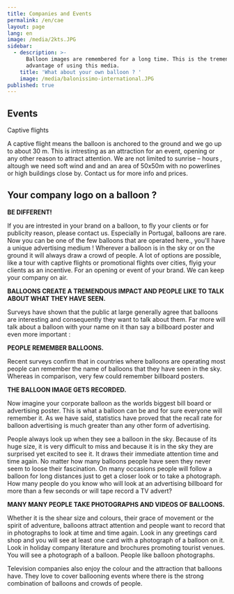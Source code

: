 ```yaml
---
title: Companies and Events
permalink: /en/cae
layout: page
lang: en
image: /media/2kts.JPG
sidebar:
  - description: >-
      Balloon images are remembered for a long time. This is the tremendous
      advantage of using this media.
    title: 'What about your own balloon ? '
    image: /media/balonissimo-international.JPG
published: true
---
```

## Events

Captive flights

A captive flight means the balloon is anchored to the ground and we go up to about 30 m. This is intresting as an attraction for an event, opening or any other reason to attract attention. We are not limited to sunrise – hours , altough we need soft wind and and an area of 50x50m with no powerlines or high buildings close by. Contact us for more info and prices.



## Your company logo on a balloon ? 



**BE DIFFERENT!**

If you are intrested in your brand on a balloon, to fly your clients or for publicity reason, please contact us. Especially in Portugal, balloons are rare. Now you can be one of the few balloons that are operated here., you'll have a unique advertising medium ! Wherever a balloon is in the sky or on the ground it will always draw a crowd of people. A lot of options are possible, like a tour with captive flights or promotional flights over cities, flyig your clients as an incentive. For an opening or event of your brand. We can keep your company on air.

**BALLOONS CREATE A TREMENDOUS IMPACT AND PEOPLE LIKE TO TALK ABOUT WHAT THEY HAVE SEEN.**

Surveys have shown that the public at large generally agree that balloons are interesting and consequently they want to talk about them. Far more will talk about a balloon with your name on it than say a billboard poster and even more important :

**PEOPLE REMEMBER BALLOONS.**

Recent surveys confirm that in countries where balloons are operating most people can remember the name of balloons that they have seen in the sky. Whereas in comparison, very few could remember billboard posters.

**THE BALLOON IMAGE GETS RECORDED.**

Now imagine your corporate balloon as the worlds biggest bill board or advertising poster. This is what a balloon can be and for sure everyone will remember it. As we have said, statistics have proved that the recall rate for balloon advertising is much greater than any other form of advertising.

People always look up when they see a balloon in the sky. Because of its huge size, it is very difficult to miss and because it is in the sky they are surprised yet excited to see it. It draws their immediate attention time and time again. No matter how many balloons people have seen they never seem to loose their fascination. On many occasions people will follow a balloon for long distances just to get a closer look or to take a photograph. How many people do you know who will look at an advertising billboard for more than a few seconds or will tape record a TV advert?

**MANY MANY PEOPLE TAKE PHOTOGRAPHS AND VIDEOS OF BALLOONS.**

Whether it is the shear size and colours, their grace of movement or the spirit of adventure, balloons attract attention and people want to record that in photographs to look at time and time again. Look in any greetings card shop and you will see at least one card with a photograph of a balloon on it. Look in holiday company literature and brochures promoting tourist venues. You will see a photograph of a balloon. People like balloon photographs.

Television companies also enjoy the colour and the attraction that balloons have. They love to cover ballooning events where there is the strong combination of balloons and crowds of people.
